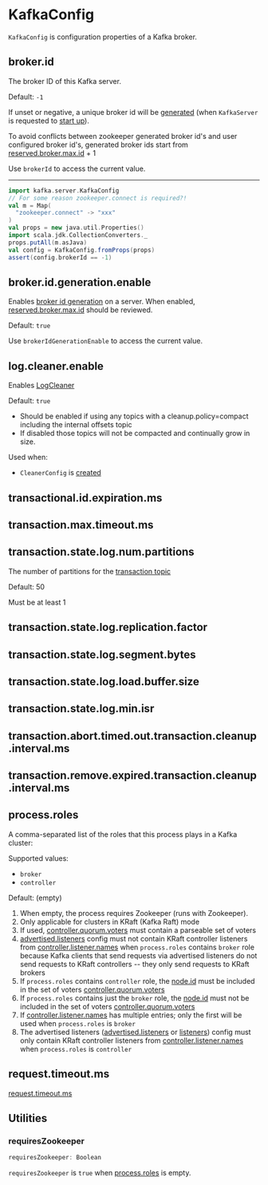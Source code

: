 # KafkaConfig

`KafkaConfig` is configuration properties of a Kafka broker.

## <span id="brokerId"><span id="BrokerIdProp"><span id="broker.id"> broker.id

The broker ID of this Kafka server.

Default: `-1`

If unset or negative, a unique broker id will be [generated](broker/KafkaServer.md#getOrGenerateBrokerId) (when `KafkaServer` is requested to [start up](broker/KafkaServer.md#startup)).

To avoid conflicts between zookeeper generated broker id's and user configured broker id's, generated broker ids start from [reserved.broker.max.id](#MaxReservedBrokerIdProp) + 1

Use `brokerId` to access the current value.

---

```scala
import kafka.server.KafkaConfig
// For some reason zookeeper.connect is required?!
val m = Map(
  "zookeeper.connect" -> "xxx"
)
val props = new java.util.Properties()
import scala.jdk.CollectionConverters._
props.putAll(m.asJava)
val config = KafkaConfig.fromProps(props)
assert(config.brokerId == -1)
```

## <span id="brokerIdGenerationEnable"><span id="BrokerIdGenerationEnableProp"><span id="broker.id.generation.enable"> broker.id.generation.enable

Enables [broker id generation](broker/KafkaServer.md#generateBrokerId) on a server. When enabled, [reserved.broker.max.id](#MaxReservedBrokerIdProp) should be reviewed.

Default: `true`

Use `brokerIdGenerationEnable` to access the current value.

## <span id="logCleanerEnable"><span id="LogCleanerEnableProp"><span id="log.cleaner.enable"> log.cleaner.enable

Enables [LogCleaner](log/LogCleaner.md)

Default: `true`

* Should be enabled if using any topics with a cleanup.policy=compact including the internal offsets topic
* If disabled those topics will not be compacted and continually grow in size.

Used when:

* `CleanerConfig` is [created](log/CleanerConfig.md#enableCleaner)

## <span id="transactionalIdExpirationMs"><span id="TransactionalIdExpirationMsProp"><span id="transactional.id.expiration.ms"> transactional.id.expiration.ms

## <span id="transactionMaxTimeoutMs"><span id="TransactionsMaxTimeoutMsProp"><span id="transaction.max.timeout.ms"> transaction.max.timeout.ms

## <span id="transactionTopicPartitions"><span id="TransactionsTopicPartitionsProp"><span id="transaction.state.log.num.partitions"> transaction.state.log.num.partitions

The number of partitions for the [transaction topic](transactions/index.md#TRANSACTION_STATE_TOPIC_NAME)

Default: 50

Must be at least 1

## <span id="transactionTopicReplicationFactor"><span id="TransactionsTopicReplicationFactorProp"><span id="transaction.state.log.replication.factor"> transaction.state.log.replication.factor

## <span id="transactionTopicSegmentBytes"><span id="TransactionsTopicSegmentBytesProp"><span id="transaction.state.log.segment.bytes"> transaction.state.log.segment.bytes

## <span id="transactionsLoadBufferSize"><span id="TransactionsLoadBufferSizeProp"><span id="transaction.state.log.load.buffer.size"> transaction.state.log.load.buffer.size

## <span id="transactionTopicMinISR"><span id="TransactionsTopicMinISRProp"><span id="transaction.state.log.min.isr"> transaction.state.log.min.isr

## <span id="transactionAbortTimedOutTransactionCleanupIntervalMs"><span id="TransactionsAbortTimedOutTransactionCleanupIntervalMsProp"><span id="transaction.abort.timed.out.transaction.cleanup.interval.ms"> transaction.abort.timed.out.transaction.cleanup.interval.ms

## <span id="transactionRemoveExpiredTransactionalIdCleanupIntervalMs"><span id="TransactionsRemoveExpiredTransactionalIdCleanupIntervalMsProp"><span id="transaction.remove.expired.transaction.cleanup.interval.ms"> transaction.remove.expired.transaction.cleanup.interval.ms

## <span id="process.roles"><span id="ProcessRolesProp"><span id="parseProcessRoles"><span id="processRoles"><span id="usesSelfManagedQuorum"> process.roles

A comma-separated list of the roles that this process plays in a Kafka cluster:

Supported values:

* `broker`
* `controller`

Default: (empty)

1. When empty, the process requires Zookeeper (runs with Zookeeper).
1. Only applicable for clusters in KRaft (Kafka Raft) mode
1. If used, [controller.quorum.voters](raft/RaftConfig.md#QUORUM_VOTERS_CONFIG) must contain a parseable set of voters
1. [advertised.listeners](#AdvertisedListenersProp) config must not contain KRaft controller listeners from [controller.listener.names](#ControllerListenerNamesProp) when `process.roles` contains `broker` role because Kafka clients that send requests via advertised listeners do not send requests to KRaft controllers -- they only send requests to KRaft brokers
1. If `process.roles` contains `controller` role, the [node.id](KafkaConfig.md#NodeIdProp) must be included in the set of voters [controller.quorum.voters](raft/RaftConfig.md#QUORUM_VOTERS_CONFIG)
1. If `process.roles` contains just the `broker` role, the [node.id](KafkaConfig.md#NodeIdProp) must not be included in the set of voters [controller.quorum.voters](raft/RaftConfig.md#QUORUM_VOTERS_CONFIG)
1. If [controller.listener.names](#ControllerListenerNamesProp) has multiple entries; only the first will be used when `process.roles` is `broker`
1. The advertised listeners ([advertised.listeners](#AdvertisedListenersProp) or [listeners](#ListenersProp)) config must only contain KRaft controller listeners from [controller.listener.names](#ControllerListenerNamesProp) when `process.roles` is `controller`

## <span id="requestTimeoutMs"><span id="RequestTimeoutMsProp"><span id="request.timeout.ms"> request.timeout.ms

[request.timeout.ms](clients/CommonClientConfigs.md#REQUEST_TIMEOUT_MS_CONFIG)

## Utilities

### <span id="requiresZookeeper"> requiresZookeeper

```scala
requiresZookeeper: Boolean
```

`requiresZookeeper` is `true` when [process.roles](#processRoles) is empty.
